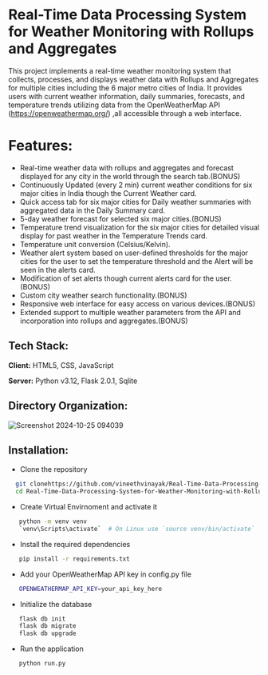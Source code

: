 # Real-Time Data Processing System for Weather Monitoring with Rollups and Aggregates

This project implements a real-time weather monitoring system that collects, processes, and displays weather data with Rollups and Aggregates for multiple cities including the 6 major metro cities of India. It provides users with current weather information, daily summaries, forecasts, and temperature trends utilizing data from the OpenWeatherMap API (https://openweathermap.org/)  ,all accessible through a web interface.


# Features:

- Real-time weather data with rollups and aggregates and forecast displayed for any city in the world through the search tab.(BONUS)
- Continuously Updated (every 2 min) current weather conditions for six major cities in India though the Current Weather card.
- Quick access tab for six major cities for Daily weather summaries with aggregated data in the Daily Summary card.
- 5-day weather forecast for selected six major cities.(BONUS)
- Temperature trend visualization for the six major cities for detailed visual display for past weather in the Temperature Trends card.
- Temperature unit conversion (Celsius/Kelvin).
- Weather alert system based on user-defined thresholds for the major cities for the user to set the temperature threshold and the Alert will be seen in the alerts card. 
- Modification of set alerts though current alerts card for the user.(BONUS)
- Custom city weather search functionality.(BONUS)
- Responsive web interface for easy access on various devices.(BONUS)
- Extended support to multiple weather parameters from the API and incorporation into rollups and aggregates.(BONUS)

## Tech Stack:

**Client:** HTML5, CSS, JavaScript

**Server:** Python v3.12, Flask 2.0.1, Sqlite


## Directory Organization:
![Screenshot 2024-10-25 094039](https://github.com/user-attachments/assets/223e28f3-1f86-44c1-88e1-f108f06756c1)

## Installation:

- Clone the repository

```bash
  git clonehttps://github.com/vineethvinayak/Real-Time-Data-Processing-System-for-Weather-Monitoring-with-Rollups-and-Aggregates.git
  cd Real-Time-Data-Processing-System-for-Weather-Monitoring-with-Rollups-and-Aggregates
```
- Create Virtual Envirnoment and activate it 

```bash
   python -m venv venv
   `venv\Scripts\activate`  # On Linux use `source venv/bin/activate`
```
- Install the required dependencies

```bash
   pip install -r requirements.txt
```
- Add your OpenWeatherMap API key in config.py file

```bash
   OPENWEATHERMAP_API_KEY=your_api_key_here
```
- Initialize the database

```bash
   flask db init
   flask db migrate
   flask db upgrade
```
- Run the application

```bash
   python run.py
```
